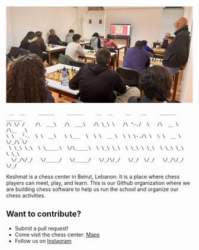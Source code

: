 ![Keshmat Classroom](./keshmat_banner.jpeg)

```
 __  __     ______     ______     __  __     __    __     ______     ______
/\ \/ /    /\  ___\   /\  ___\   /\ \_\ \   /\ "-./  \   /\  __ \   /\__  _\
\ \  _"-.  \ \  __\   \ \___  \  \ \  __ \  \ \ \-./\ \  \ \  __ \  \/_/\ \/
 \ \_\ \_\  \ \_____\  \/\_____\  \ \_\ \_\  \ \_\ \ \_\  \ \_\ \_\    \ \_\
  \/_/\/_/   \/_____/   \/_____/   \/_/\/_/   \/_/  \/_/   \/_/\/_/     \/_/
```

Keshmat is a chess center in Beirut, Lebanon. It is a place where chess players can meet, play, and learn. This is our Github organization where we are building chess software to help us run the school and organize our chess activities.

## Want to contribute?

- Submit a pull request!
- Come visit the chess center: [Maps](https://goo.gl/maps/zRDhXCWdKQ7ixfxU9)
- Follow us on [Instagram](https://www.instagram.com/keshmat.lb/)
